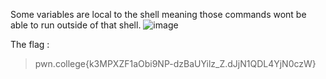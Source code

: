 Some variables are local to the shell meaning those commands wont be able to run outside 
of that shell.
![image](https://github.com/user-attachments/assets/bfe600d2-36a4-4f3f-92e3-f33432cbe893)


The flag :
>pwn.college{k3MPXZF1aObi9NP-dzBaUYilz_Z.dJjN1QDL4YjN0czW}
